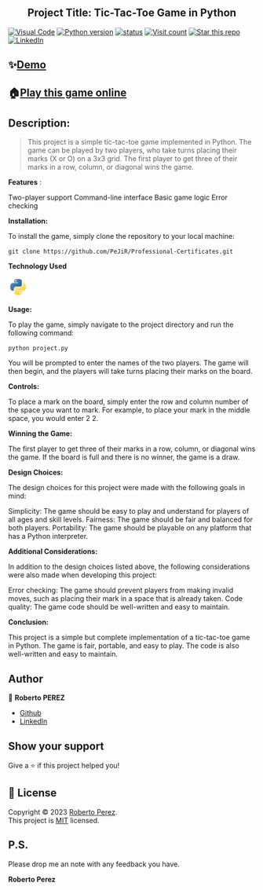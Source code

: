 <h2 align="center">Project Title: Tic-Tac-Toe Game in Python</h1>
<a href="https://vscode.dev/github/PeJiR/Harvard-s-Professional-Certificate-in-Computer-Science-for-Python-Programming" target="_blank"> <img border=0 src="https://img.shields.io/badge/Open%20in%20Visual%20Studio%20Code-blue" alt="Visual Code"></a>
<a href="https://github.com/PeJiR/Calculation-of-employee-turnover-costs.git" target="_blank"> <img border=0 src="https://img.shields.io/badge/python-2.7,%203.6+-blue.svg?style=flat" alt="Python version"></a>
<a href="https://github.com/PeJiR/Calculation-of-employee-turnover-costs.git" target="_blank"><img src="https://img.shields.io/pypi/status/ezibpy.svg?maxAge=60" alt="status"/></a>
<a target="new" href="https://github.com/PeJiR/Harvard-s-Professional-Certificate-in-Computer-Science-for-Python-Programming.git"><img src="https://hits.seeyoufarm.com/api/count/incr/badge.svg?url=https%3A%2F%2Fgithub.com%2FPeJiR%2FHarvard-s-Professional-Certificate-in-Computer-Science-for-Python-Programming.git&count_bg=%2379C83D&title_bg=%23555555&icon=&icon_color=%23E7E7E7&title=Views&edge_flat=false" alt="Visit count"/></a>
<a target="new" href="https://github.com/PeJiR/Harvard-s-Professional-Certificate-in-Computer-Science-for-Python-Programming "><img border=0 src="https://img.shields.io/github/stars/Pejir/Harvard-s-Professional-Certificate-in-Computer-Science-for-Python-Programming.svg?style=social&label=Star&maxAge=60" alt="Star this repo"></a>
<a href="https://www.linkedin.com/in/pejir/" target="_blank"><img src="https://img.shields.io/badge/LinkedIn-blue?style=flat&logo=linkedin&labelColor=blue" alt="LinkedIn" /></a>

## ✨[Demo](https://youtu.be/T85OjtX9J4k)

## 🏠[Play this game online](https://www.online-python.com/oQn49MZL3r)

## Description:

>This project is a simple tic-tac-toe game implemented in Python. The game can be played by two players, who take turns placing their marks (X or O) on a 3x3 grid. The first player to get three of their marks in a row, column, or diagonal wins the game.

**Features** :

Two-player support
Command-line interface
Basic game logic
Error checking

**Installation:**

To install the game, simply clone the repository to your local machine:

    git clone https://github.com/PeJiR/Professional-Certificates.git
    
**Technology Used**

<a href="https://www.python.org" target="_blank" rel="noreferrer"> <img src="https://raw.githubusercontent.com/devicons/devicon/master/icons/python/python-original.svg" alt="python" width="40" height="40"/> </a>

**Usage:**

To play the game, simply navigate to the project directory and run the following command:

    python project.py

You will be prompted to enter the names of the two players. The game will then begin, and the players will take turns placing their marks on the board.

**Controls:**

To place a mark on the board, simply enter the row and column number of the space you want to mark. For example, to place your mark in the middle space, you would enter 2 2.

**Winning the Game:**

The first player to get three of their marks in a row, column, or diagonal wins the game. If the board is full and there is no winner, the game is a draw.

**Design Choices:**

The design choices for this project were made with the following goals in mind:

Simplicity: The game should be easy to play and understand for players of all ages and skill levels.
Fairness: The game should be fair and balanced for both players.
Portability: The game should be playable on any platform that has a Python interpreter.

**Additional Considerations:**

In addition to the design choices listed above, the following considerations were also made when developing this project:

Error checking: The game should prevent players from making invalid moves, such as placing their mark in a space that is already taken.
Code quality: The game code should be well-written and easy to maintain.

**Conclusion:**

This project is a simple but complete implementation of a tic-tac-toe game in Python. The game is fair, portable, and easy to play. The code is also well-written and easy to maintain.
## Author

👤 **Roberto PEREZ**

<!---* Website: pejir
* [Twitter](https://twitter.com/pejir)--->
* [Github](https://github.com/pejir)
* [LinkedIn](https://linkedin.com/in/pejir)

<!---
## 🤝 Contributing

Contributions, issues and feature requests are welcome!<br />Feel free to check [issues page](pejir). You can also take a look at the [contributing guide](pejir).
---> 

## Show your support

Give a ⭐️ if this project helped you!

<!---
<a href="https://www.patreon.com/pejir">
  <img src="https://c5.patreon.com/external/logo/become_a_patron_button@2x.png" width="160">
</a>
--->

## 📝 License

Copyright © 2023 [Roberto Perez](https://github.com/PeJiR).<br />
This project is [MIT](https://opensource.org/license/mit/) licensed.




P.S.
------------

Please drop me an note with any feedback you have.

**Roberto Perez**

